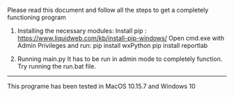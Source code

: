 Please read this document and follow all the steps to get a completely functioning program

1. Installing the necessary modules:
	Install pip : https://www.liquidweb.com/kb/install-pip-windows/
	Open cmd.exe with Admin Privileges and run: 
		pip install wxPython
		pip install reportlab
	
2. Running main.py
	It has to be run in admin mode to completely function. 
	Try running the run.bat file.

---------------------------

This programe has been tested in MacOS 10.15.7 and Windows 10
